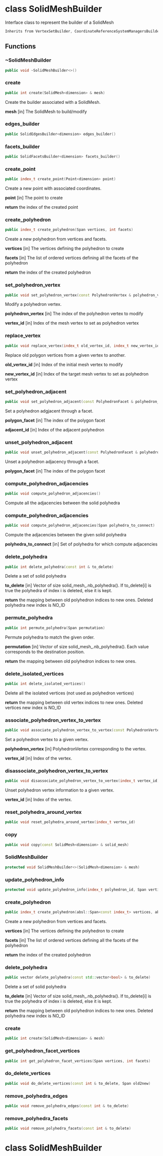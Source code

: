 # class SolidMeshBuilder


 Interface class to represent the builder of a SolidMesh



```cpp
Inherits from VertexSetBuilder, CoordinateReferenceSystemManagersBuilder<dimension>
```



## Functions

### ~SolidMeshBuilder

```cpp
public void ~SolidMeshBuilder<>()
```


### create

```cpp
public int create(SolidMesh<dimension> & mesh)
```

 Create the builder associated with a SolidMesh.

**mesh** [in] The SolidMesh to build/modify

### edges_builder

```cpp
public SolidEdgesBuilder<dimension> edges_builder()
```


### facets_builder

```cpp
public SolidFacetsBuilder<dimension> facets_builder()
```


### create_point

```cpp
public index_t create_point(Point<dimension> point)
```


 Create a new point with associated coordinates.

**point** [in] The point to create

**return** the index of the created point

### create_polyhedron

```cpp
public index_t create_polyhedron(Span vertices, int facets)
```


 Create a new polyhedron from vertices and facets.

**vertices** [in] The vertices defining the polyhedron to create

**facets** [in] The list of ordered vertices defining all the facets of the polyhedron

**return** the index of the created polyhedron

### set_polyhedron_vertex

```cpp
public void set_polyhedron_vertex(const PolyhedronVertex & polyhedron_vertex, index_t vertex_id)
```


 Modify a polyhedron vertex.

**polyhedron_vertex** [in] The index of the polyhedron vertex to modify

**vertex_id** [in] Index of the mesh vertex to set as polyhedron vertex

### replace_vertex

```cpp
public void replace_vertex(index_t old_vertex_id, index_t new_vertex_id)
```


 Replace old polygon vertices from a given vertex to another.

**old_vertex_id** [in] Index of the initial mesh vertex to modify

**new_vertex_id** [in] Index of the target mesh vertex to set as polyhedron vertex

### set_polyhedron_adjacent

```cpp
public void set_polyhedron_adjacent(const PolyhedronFacet & polyhedron_facet, index_t adjacent_id)
```


 Set a polyhedron adgjacent through a facet.

**polygon_facet** [in] The index of the polygon facet

**adjacent_id** [in] Index of the adjacent polyhedron

### unset_polyhedron_adjacent

```cpp
public void unset_polyhedron_adjacent(const PolyhedronFacet & polyhedron_facet)
```


 Unset a polyhedron adjacency through a facet.



**polygon_facet** [in] The index of the polygon facet

### compute_polyhedron_adjacencies

```cpp
public void compute_polyhedron_adjacencies()
```


 Compute all the adjacencies between the solid polyhedra

### compute_polyhedron_adjacencies

```cpp
public void compute_polyhedron_adjacencies(Span polyhedra_to_connect)
```


 Compute the adjacencies between the given solid polyhedra

**polyhedra_to_connect** [in] Set of polyhedra for which compute adjacencies

### delete_polyhedra

```cpp
public int delete_polyhedra(const int & to_delete)
```


 Delete a set of solid polyhedra

**to_delete** [in] Vector of size solid_mesh_.nb_polyhedra(). If to_delete[i] is true the polyhedra of index i is deleted, else it is kept.

**return** the mapping between old polyhedron indices to new ones. Deleted polyhedra new index is NO_ID

### permute_polyhedra

```cpp
public int permute_polyhedra(Span permutation)
```


 Permute polyhedra to match the given order.

**permutation** [in] Vector of size solid_mesh_.nb_polyhedra(). Each value corresponds to the destination position.

**return** the mapping between old polyhedron indices to new ones.

### delete_isolated_vertices

```cpp
public int delete_isolated_vertices()
```


 Delete all the isolated vertices (not used as polyhedron vertices)

**return** the mapping between old vertex indices to new ones. Deleted vertices new index is NO_ID

### associate_polyhedron_vertex_to_vertex

```cpp
public void associate_polyhedron_vertex_to_vertex(const PolyhedronVertex & polyhedron_vertex, index_t vertex_id)
```


 Set a polyhedron vertex to a given vertex.

**polyhedron_vertex** [in] PolyhedronVertex corresponding to the vertex.

**vertex_id** [in] Index of the vertex.

### disassociate_polyhedron_vertex_to_vertex

```cpp
public void disassociate_polyhedron_vertex_to_vertex(index_t vertex_id)
```


 Unset polyhedron vertex information to a given vertex.

**vertex_id** [in] Index of the vertex.

### reset_polyhedra_around_vertex

```cpp
public void reset_polyhedra_around_vertex(index_t vertex_id)
```


### copy

```cpp
public void copy(const SolidMesh<dimension> & solid_mesh)
```


### SolidMeshBuilder

```cpp
protected void SolidMeshBuilder<>(SolidMesh<dimension> & mesh)
```


### update_polyhedron_info

```cpp
protected void update_polyhedron_info(index_t polyhedron_id, Span vertices)
```


### create_polyhedron

```cpp
public index_t create_polyhedron(absl::Span<const index_t> vertices, absl::Span<const std::vector<local_index_t> > facets)
```

 Create a new polyhedron from vertices and facets.

**vertices** [in] The vertices defining the polyhedron to create

**facets** [in] The list of ordered vertices defining all the facets of the polyhedron

**return** the index of the created polyhedron

### delete_polyhedra

```cpp
public vector delete_polyhedra(const std::vector<bool> & to_delete)
```

 Delete a set of solid polyhedra

**to_delete** [in] Vector of size solid_mesh_.nb_polyhedra(). If to_delete[i] is true the polyhedra of index i is deleted, else it is kept.

**return** the mapping between old polyhedron indices to new ones. Deleted polyhedra new index is NO_ID

### create

```cpp
public int create(SolidMesh<dimension> & mesh)
```


### get_polyhedron_facet_vertices

```cpp
public int get_polyhedron_facet_vertices(Span vertices, int facets)
```


### do_delete_vertices

```cpp
public void do_delete_vertices(const int & to_delete, Span old2new)
```


### remove_polyhedra_edges

```cpp
public void remove_polyhedra_edges(const int & to_delete)
```


### remove_polyhedra_facets

```cpp
public void remove_polyhedra_facets(const int & to_delete)
```




# class SolidMeshBuilder

